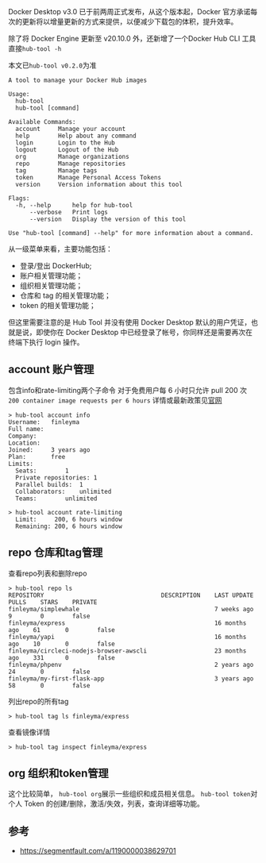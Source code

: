 Docker Desktop v3.0 已于前两周正式发布，从这个版本起，Docker 官方承诺每次的更新将以增量更新的方式来提供，以便减少下载包的体积，提升效率。

除了将 Docker Engine 更新至 v20.10.0 外，还新增了一个Docker Hub CLI 工具
直接`hub-tool -h`

本文已`hub-tool v0.2.0`为准

```shell
A tool to manage your Docker Hub images

Usage:
  hub-tool
  hub-tool [command]

Available Commands:
  account     Manage your account
  help        Help about any command
  login       Login to the Hub
  logout      Logout of the Hub
  org         Manage organizations
  repo        Manage repositories
  tag         Manage tags
  token       Manage Personal Access Tokens
  version     Version information about this tool

Flags:
  -h, --help      help for hub-tool
      --verbose   Print logs
      --version   Display the version of this tool

Use "hub-tool [command] --help" for more information about a command.
```

从一级菜单来看，主要功能包括：

* 登录/登出 DockerHub;
* 账户相关管理功能；
* 组织相关管理功能；
* 仓库和 tag 的相关管理功能；
* token 的相关管理功能；

但这里需要注意的是 Hub Tool 并没有使用 Docker Desktop 默认的用户凭证，也就是说，即使你在 Docker Desktop 中已经登录了帐号，你同样还是需要再次在终端下执行 login 操作。

## account 账户管理

包含info和rate-limiting两个子命令
对于免费用户每 6 小时只允许 pull 200 次 `200 container image requests per 6 hours`
详情或最新政策见[官网](https://www.docker.com/pricing)

```shell
> hub-tool account info
Username:	finleyma
Full name:
Company:
Location:
Joined:		3 years ago
Plan:		free
Limits:
  Seats:		1
  Private repositories:	1
  Parallel builds:	1
  Collaborators:	unlimited
  Teams:		unlimited
```


```shell
> hub-tool account rate-limiting
  Limit:     200, 6 hours window
  Remaining: 200, 6 hours window
```

## repo 仓库和tag管理

查看repo列表和删除repo

```shell
> hub-tool repo ls
REPOSITORY                                 DESCRIPTION    LAST UPDATE      PULLS    STARS    PRIVATE
finleyma/simplewhale                                      7 weeks ago      9        0        false
finleyma/express                                          16 months ago    61       0        false
finleyma/yapi                                             16 months ago    10       0        false
finleyma/circleci-nodejs-browser-awscli                   23 months ago    331      0        false
finleyma/phpenv                                           2 years ago      24       0        false
finleyma/my-first-flask-app                               3 years ago      58       0        false
```

列出repo的所有tag
```shell
> hub-tool tag ls finleyma/express 
```

查看镜像详情
```shell
> hub-tool tag inspect finleyma/express
```

## org 组织和token管理

这个比较简单，
`hub-tool org`展示一些组织和成员相关信息。
`hub-tool token`对个人 Token 的创建/删除，激活/失效，列表，查询详细等功能。

## 参考
* https://segmentfault.com/a/1190000038629701

